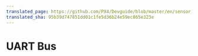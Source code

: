 ```yaml
---
translated_page: https://github.com/PX4/Devguide/blob/master/en/sensor_bus/uart.md
translated_sha: 95b39d747851dd01c1fe5d36b24e59ec865e323e
---
```


# UART Bus